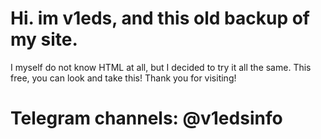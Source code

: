 # Hi. im v1eds, and this old backup of my site.
I myself do not know HTML at all, but I decided to try it all the same.
This free, you can look and take this!
Thank you for visiting!
# Telegram channels: @v1edsinfo
